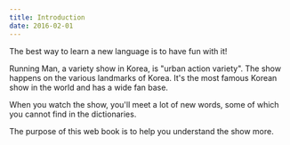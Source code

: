 ```yaml
---
title: Introduction
date: 2016-02-01
---
```


The best way to learn a new language is to have fun with it!

Running Man, a variety show in Korea, is "urban action variety". The show happens on the various landmarks of Korea. It's the most famous Korean show in the world and has a wide fan base. 

When you watch the show, you'll meet a lot of new words, some of which you cannot find in the dictionaries. 

The purpose of this web book is to help you understand the show more. 
